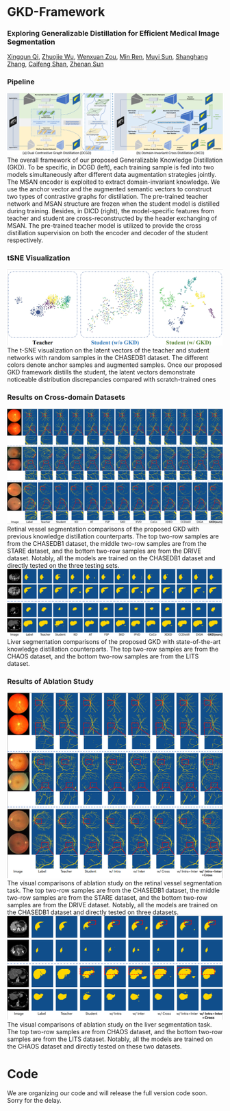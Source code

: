 # GKD-Framework
### Exploring Generalizable Distillation for Efficient Medical Image Segmentation

[Xingqun Qi](https://scholar.google.com.hk/citations?hl=zh-CN&user=3tO41a8AAAAJ&view_op=list_works&sortby=pubdate), [Zhuojie Wu](https://scholar.google.com.hk/citations?user=M2PRpz8AAAAJ&hl=zh-CN), [Wenxuan Zou](https://scholar.google.com.hk/citations?user=7Hskn8EAAAAJ&hl=zh-CN), [Min Ren](https://scholar.google.com.hk/citations?user=DQAHeWcAAAAJ&hl=zh-CN), [Muyi Sun](https://scholar.google.com.hk/citations?user=Ti7NNqMAAAAJ&hl=zh-CN), [Shanghang Zhang](https://scholar.google.com/citations?user=voqw10cAAAAJ&hl=en), [Caifeng Shan](https://scholar.google.com.hk/citations?user=fIXA_SsAAAAJ&hl=zh-CN), [Zhenan Sun](https://scholar.google.com.hk/citations?user=PuZGODYAAAAJ&hl=zh-CN)
### Pipeline
![image](https://github.com/XingqunQi-lab/GKD-Framework/blob/main/image/merged_framework.png)
The overall framework of our proposed Generalizable Knowledge Distillation (GKD). To be specific, in DCGD (left), each training sample is fed into two models simultaneously after different data augmentation strategies jointly. The MSAN encoder is exploited to extract domain-invariant knowledge.
We use the anchor vector and the augmented semantic vectors to construct two types of contrastive graphs for distillation. 
The pre-trained teacher network and MSAN structure are frozen when the student model is distilled during training. Besides, in DICD (right), the model-specific features from teacher and student are cross-reconstructed by the header exchanging of MSAN. The pre-trained teacher model is utilized to provide the cross distillation supervision on both the encoder and decoder of the student respectively.
### tSNE Visualization
![image](https://github.com/XingqunQi-lab/GKD-Framework/blob/main/image/tSNE.png)
The t-SNE visualization on the latent vectors of the teacher and student networks with random samples in the CHASEDB1 dataset. The different colors denote anchor samples and augmented samples. Once our proposed GKD framework distills the student, the latent vectors demonstrate noticeable distribution discrepancies compared with scratch-trained ones
### Results on Cross-domain Datasets
![image](https://github.com/XingqunQi-lab/GKD-Framework/blob/main/image/vessel_results_detail.png)
Retinal vessel segmentation comparisons of the proposed GKD with previous knowledge distillation counterparts. 
The top two-row samples are from the CHASEDB1 dataset, the middle two-row samples are from the STARE dataset, and the bottom two-row samples are from the DRIVE dataset.
Notably, all the models are trained on the CHASEDB1 dataset and directly tested on the three testing sets.
![image](https://github.com/XingqunQi-lab/GKD-Framework/blob/main/image/liver_results.png)
Liver segmentation comparisons of the proposed GKD with state-of-the-art knowledge distillation counterparts. 
The top two-row samples are from the CHAOS dataset, and the bottom two-row samples are from the LITS dataset.
### Results of Ablation Study
![image](https://github.com/XingqunQi-lab/GKD-Framework/blob/main/image/vessel_ablation_study_detail.png)
The visual comparisons of ablation study on the retinal vessel segmentation task. 
The top two-row samples are from the CHASEDB1 dataset, the middle two-row samples are from the STARE dataset, and the bottom two-row samples are from the DRIVE dataset.
Notably, all the models are trained on the CHASEDB1 dataset and directly tested on three datasets.
![image](https://github.com/XingqunQi-lab/GKD-Framework/blob/main/image/liver_ablation_study_detail.png)
The visual comparisons of ablation study on the liver segmentation task. 
The top two-row samples are from CHAOS dataset, and the bottom two-row samples are from the LITS dataset. 
Notably, all the models are trained on the CHAOS dataset and directly tested on these two datasets.

# Code
We are organizing our code and will release the full version code soon. Sorry for the delay.

